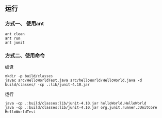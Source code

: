 ## 运行

### 方式一、 使用ant

```
ant clean
ant run
ant junit
```

### 方式二、使用命令

编译
```
mkdir -p build/classes
javac src/HelloWorldTest.java src/helloWorld/HelloWorld.java -d build/classes/ -cp .:lib/junit-4.10.jar
```

运行
```
java -cp .:build/classes:lib/junit-4.10.jar helloWorld.HelloWorld
java -cp .:build/classes:lib/junit-4.10.jar org.junit.runner.JUnitCore HelloWorldTest
```